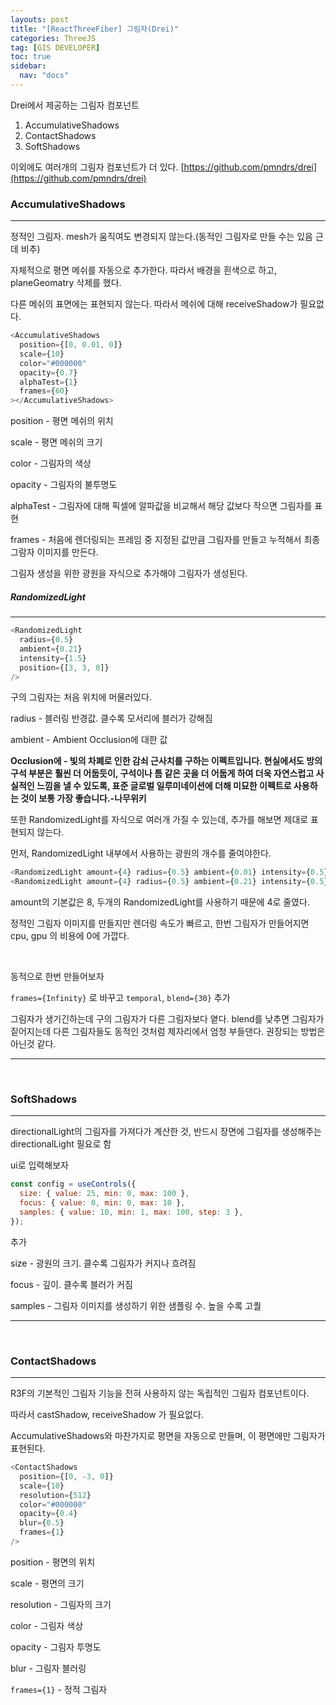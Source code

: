 ```yaml
---
layouts: post
title: "[ReactThreeFiber] 그림자(Drei)"
categories: ThreeJS
tag: [GIS DEVELOPER]
toc: true
sidebar:
  nav: "docs"
---
```


Drei에서 제공하는 그림자 컴포넌트

1. AccumulativeShadows
2. ContactShadows
3. SoftShadows

이외에도 여러개의 그림자 컴포넌트가 더 있다.
[https://github.com/pmndrs/drei](https://github.com/pmndrs/drei)

### AccumulativeShadows

---

정적인 그림자. mesh가 움직여도 변경되지 않는다.(동적인 그림자로 만들 수는 있음 근데 비추)

자체적으로 평면 메쉬를 자동으로 추가한다. 따라서 배경을 흰색으로 하고, planeGeomatry 삭제를 했다.

다른 메쉬의 표면에는 표현되지 않는다. 따라서 메쉬에 대해 receiveShadow가 필요없다.

```js
<AccumulativeShadows
  position={[0, 0.01, 0]}
  scale={10}
  color="#000000"
  opacity={0.7}
  alphaTest={1}
  frames={60}
></AccumulativeShadows>
```

position - 평면 메쉬의 위치

scale - 평면 메쉬의 크기

color - 그림자의 색상

opacity - 그림자의 불투명도

alphaTest - 그림자에 대해 픽셀에 알파값을 비교해서 해당 값보다 작으면 그림자를 표현

frames - 처음에 렌더링되는 프레임 중 지정된 값만큼 그림자를 만들고 누적해서 최종 그람자 이미지를 만든다.

그림자 생성을 위한 광원을 자식으로 추가해야 그림자가 생성된다.

##### RandomizedLight

---

```js
<RandomizedLight
  radius={0.5}
  ambient={0.21}
  intensity={1.5}
  position={[3, 3, 0]}
/>
```

구의 그림자는 처음 위치에 머물러있다.

radius - 블러링 반경값. 클수록 모서리에 블러가 강해짐

ambient - Ambient Occlusion에 대한 값

**Occlusion에 - 빛의 차폐로 인한 감쇠 근사치를 구하는 이펙트입니다. 현실에서도 방의 구석 부분은 훨씬 더 어둡듯이, 구석이나 틈 같은 곳을 더 어둡게 하여 더욱 자연스럽고 사실적인 느낌을 낼 수 있도록, 표준 글로벌 일루미네이션에 더해 미묘한 이펙트로 사용하는 것이 보통 가장 좋습니다.-나무위키**

또한 RandomizedLight를 자식으로 여러개 가질 수 있는데, 추가를 해보면 제대로 표현되지 않는다.

먼저, RandomizedLight 내부에서 사용하는 광원의 개수를 줄여야한다.

```js
<RandomizedLight amount={4} radius={0.5} ambient={0.01} intensity={0.5} position={[5, 3, 0]} />
<RandomizedLight amount={4} radius={0.5} ambient={0.21} intensity={0.5} position={[-3, 3, 0]} />
```

amount의 기본값은 8, 두개의 RandomizedLight를 사용하기 때문에 4로 줄였다.

정적인 그림자 이미지를 만들지만 렌더링 속도가 빠르고, 한번 그림자가 만들어지면 cpu, gpu 의 비용에 0에 가깝다.

<br/>

동적으로 한번 만들어보자

`frames={Infinity}` 로 바꾸고 `temporal`, `blend={30}` 추가

그림자가 생기긴하는데 구의 그림자가 다른 그림자보다 옅다. blend를 낮추면 그림자가 짙어지는데 다른 그림자들도 동적인 것처럼 제자리에서 엄청 부들댄다. 권장되는 방법은 아닌것 같다.

---

<br/>

### SoftShadows

---

directionalLight의 그림자를 가져다가 계산한 것, 반드시 장면에 그림자를 생성해주는 directionalLight 필요로 함

ui로 입력해보자

```js
const config = useControls({
  size: { value: 25, min: 0, max: 100 },
  focus: { value: 0, min: 0, max: 10 },
  samples: { value: 10, min: 1, max: 100, step: 3 },
});
```

추가

size - 광원의 크기. 클수록 그림자가 커지나 흐려짐

focus - 깊이. 클수록 블러가 커짐

samples - 그림자 이미지를 생성하기 위한 샘플링 수. 높을 수록 고퀄

---

<br/>

### ContactShadows

---

R3F의 기본적인 그림자 기능을 전혀 사용하지 않는 독립적인 그림자 컴포넌트이다.

따라서 castShadow, receiveShadow 가 필요없다.

AccumulativeShadows와 마찬가지로 평면을 자동으로 만들며, 이 평면에만 그림자가 표현된다.

```js
<ContactShadows
  position={[0, -3, 0]}
  scale={10}
  resolution={512}
  color="#000000"
  opacity={0.4}
  blur={0.5}
  frames={1}
/>
```

position - 평면의 위치

scale - 평면의 크기

resolution - 그림자의 크기

color - 그림자 색상

opacity - 그림자 투명도

blur - 그림자 블러링

`frames={1}` - 정적 그림자
